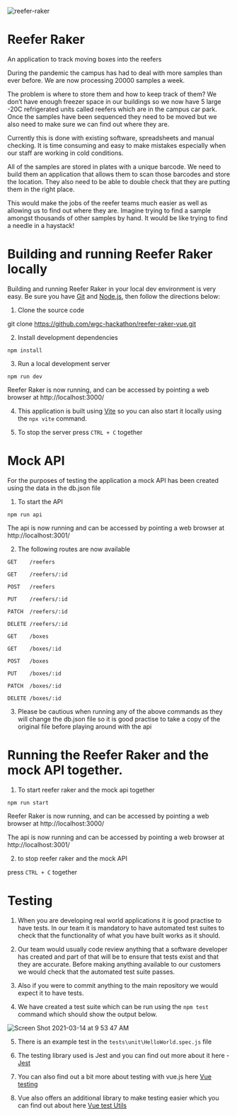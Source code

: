 ![reefer-raker](https://user-images.githubusercontent.com/519327/109385373-39f5f480-78eb-11eb-9bb6-022c62e01fac.png)
# Reefer Raker

An application to track moving boxes into the reefers

During the pandemic the campus has had to deal with more samples than ever before. We are now processing 20000 samples a week.

The problem is where to store them and how to keep track of them? We don’t have enough freezer space in our buildings so we now have 5 large -20C refrigerated units called reefers which are in the campus car park. Once the samples have been sequenced they need to be moved but we also need to make sure we can find out where they are.

Currently this is done with existing software, spreadsheets and manual checking. It is time consuming and easy to make mistakes especially when our staff are working in cold conditions.

All of the samples are stored in plates with a unique barcode. We need to build them an application that allows them to scan those barcodes and store the location. They also need to be able to double check that they are putting them in the right place. 

This would make the jobs of the reefer teams much easier as well as allowing us to find out where they are. Imagine trying to find a sample amongst thousands of other samples by hand. It would be like trying to find a needle in a haystack!

# Building and running Reefer Raker locally

Building and running Reefer Raker in your local dev environment is very easy. Be sure you have [Git](https://git-scm.com/downloads) and [Node.js](https://nodejs.org/en/), then follow the directions below:

1. Clone the source code

git clone https://github.com/wgc-hackathon/reefer-raker-vue.git

2. Install development dependencies

`npm install`

3. Run a local development server

`npm run dev`

Reefer Raker is now running, and can be accessed by pointing a web browser at http://localhost:3000/

4. This application is built using [Vite](https://github.com/vitejs/vite) so you can also start it locally using the `npx vite` command.

5. To stop the server press `CTRL + C` together

# Mock API

For the purposes of testing the application a mock API has been created using the data in the db.json file

1. To start the API

`npm run api`

The api is now running and can be accessed by pointing a web browser at http://localhost:3001/

2. The following routes are now available

`GET    /reefers`

`GET    /reefers/:id`

`POST   /reefers`

`PUT    /reefers/:id`

`PATCH  /reefers/:id`

`DELETE /reefers/:id`

`GET    /boxes`

`GET    /boxes/:id`

`POST   /boxes`

`PUT    /boxes/:id`

`PATCH  /boxes/:id`

`DELETE /boxes/:id`


3. Please be cautious when running any of the above commands as they will change the db.json file so it is good practise to take a copy of the original file before playing around with the api

# Running the Reefer Raker and the mock API together.

1. To start reefer raker and the mock api together

`npm run start`

Reefer Raker is now running, and can be accessed by pointing a web browser at http://localhost:3000/

The api is now running and can be accessed by pointing a web browser at http://localhost:3001/

2. to stop reefer raker and the mock API

press `CTRL + C` together

# Testing

1. When you are developing real world applications it is good practise to have tests. In our team it is mandatory to have automated test suites to check that the functionality of what you have built works as it should.

2. Our team would usually code review anything that a software developer has created and part of that will be to ensure that tests exist and that they are accurate. Before making anything available to our customers we would check that the automated test suite passes.

3. Also if you were to commit anything to the main repository we would expect it to have tests.

4. We have created a test suite which can be run using the `npm test` command which should show the output below.

![Screen Shot 2021-03-14 at 9 53 47 AM](https://user-images.githubusercontent.com/519327/111064321-42355e80-84ab-11eb-8f5b-6b9ceace0afb.png)

5. There is an example test in the `tests\unit\HelloWorld.spec.js` file

6. The testing library used is Jest and you can find out more about it here - [Jest](https://jestjs.io/)

7. You can also find out a bit more about testing with vue.js here [Vue testing](https://v3.vuejs.org/guide/testing.html)

8. Vue also offers an additional library to make testing easier which you can find out about here [Vue test Utils](https://vue-test-utils.vuejs.org/)





